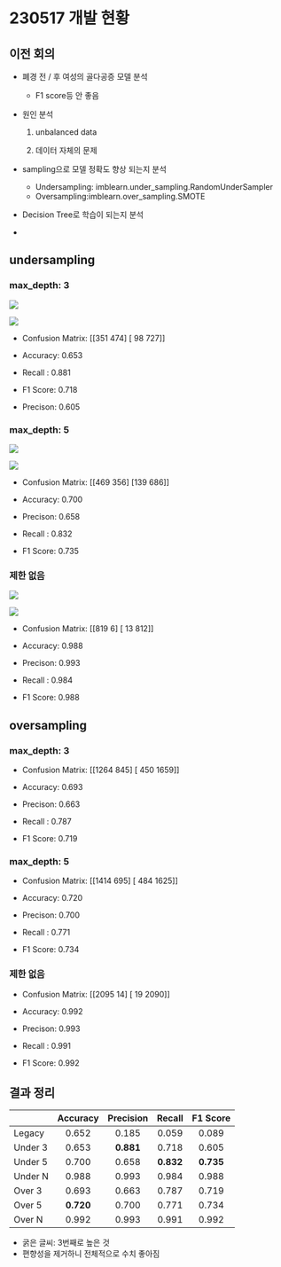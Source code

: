 # 230517 개발 현황

## 이전 회의

- 폐경 전 / 후 여성의 골다공증 모델 분석
  
  - F1 score등 안 좋음

- 원인 분석
  
  1. unbalanced data
  
  2. 데이터 자체의 문제

- sampling으로 모델 정확도 향상 되는지 분석
  
  - Undersampling: imblearn.under_sampling.RandomUnderSampler
  - Oversampling:imblearn.over_sampling.SMOTE

- Decision Tree로 학습이 되는지 분석

- 

## undersampling

### max_depth: 3

![](./img/tree_h3.png)

![](./img/feature_importance_h3.png)

- Confusion Matrix:
  [[351 474]
   [ 98 727]]

- Accuracy: 0.653

- Recall : 0.881

- F1 Score: 0.718

- Precison: 0.605

### max_depth: 5

![](./img/tree_h5.png)

![](./img/feature_importance_h5.png)

- Confusion Matrix:
  [[469 356]
   [139 686]]

- Accuracy: 0.700

- Precison: 0.658

- Recall : 0.832

- F1 Score: 0.735

### 제한 없음

![](./img/tree_None.png)

![](./img/feature_importance_None.png)

- Confusion Matrix:
  [[819 6]
   [ 13 812]]

- Accuracy: 0.988

- Precison: 0.993

- Recall : 0.984

- F1 Score: 0.988

## oversampling

### max_depth: 3

- Confusion Matrix:
  [[1264 845]
   [ 450 1659]]

- Accuracy: 0.693

- Precison: 0.663

- Recall : 0.787

- F1 Score: 0.719

### max_depth: 5

- Confusion Matrix:
  [[1414 695]
   [ 484 1625]]

- Accuracy: 0.720

- Precison: 0.700

- Recall : 0.771

- F1 Score: 0.734

### 제한 없음

- Confusion Matrix:
  [[2095 14]
   [ 19 2090]]

- Accuracy: 0.992

- Precison: 0.993

- Recall : 0.991

- F1 Score: 0.992

## 결과 정리

|         | Accuracy  | Precision | Recall    | F1 Score  |
|:------- |:---------:|:---------:|:---------:|:---------:|
| Legacy  | 0.652     | 0.185     | 0.059     | 0.089     |
| Under 3 | 0.653     | **0.881** | 0.718     | 0.605     |
| Under 5 | 0.700     | 0.658     | **0.832** | **0.735** |
| Under N | 0.988     | 0.993     | 0.984     | 0.988     |
| Over 3  | 0.693     | 0.663     | 0.787     | 0.719     |
| Over 5  | **0.720** | 0.700     | 0.771     | 0.734     |
| Over N  | 0.992     | 0.993     | 0.991     | 0.992     |

- 굵은 글씨: 3번째로 높은 것
- 편향성을 제거하니 전체적으로 수치 좋아짐
